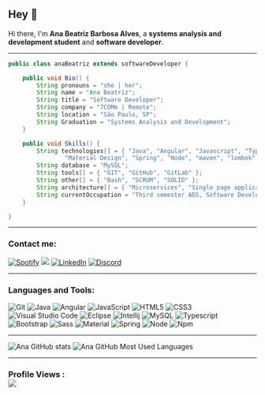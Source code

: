 ## Hey 👋

Hi there, I'm **Ana Beatriz Barbosa Alves**, a **systems analysis and development student** and **software developer**.

---

```java
public class anaBeatriz extends softwareDeveloper {

	public void Bio() {
		String pronouns = "she | her";
		String name = "Ana Beatriz";
		String title = "Software Developer";
		String company = "7COMm | Remote";
		String location = "São Paulo, SP";
		String Graduation = "Systems Analysis and Development";
	}

	public void Skills() {
		String technologies[] = { "Java", "Angular", "Javascript", "Typescript", "HTML", "CSS", "Bootstrap", "Sass", 
				"Material Design", "Spring", "Node", "maven", "lombok", "jwt", "swagger", "nvm" };
		String database = "MySQL";
		String tools[] = { "GIT", "GitHub", "GitLab" };
		String other[] = { "Bash", "SCRUM", "SOLID" };
		String architecture[] = { "Microservices", "Single page applications" };
		String currentOccupation = "Third semester ADS, Software Development Intern at 7COMm, Exploring new technologies and developing software solutions.";
	}

}
```

---

### Contact me:
[![Spotify](https://img.shields.io/badge/-SPOTIFY-81b71?style=for-the-badge&logo=spotify&logoColor=white)](https://open.spotify.com/user/e4j5pniqyb9bnrz6p9auguevd?si=WDz1msevSo-8ctr3JsxrDA) 
<a href = "mailto: ana.alves41@fatec.sp.gov.br"><img src="https://img.shields.io/badge/-Email-%23EA4335?style=for-the-badge&logo=gmail&logoColor=white"></a>
[![LinkedIn](https://img.shields.io/badge/-LINKEDIN-0077B5?style=for-the-badge&logo=linkedin&logoColor=white)](https://www.linkedin.com/in/ana-beatriz-barbosa-alves-775138197/)
[![Discord](https://img.shields.io/badge/-DISCORD-7289da?style=for-the-badge&logo=discord&logoColor=white)](https://discordapp.com/users/705530303615336520/)

---

### Languages and Tools:
![Git](https://img.shields.io/badge/Git-F05032?style=flat-square&logo=Git&logoColor=white)
![Java](https://img.shields.io/badge/Java-FF0000?style=flat-square&logo=JAVA&logoColor=white)
![Angular](https://img.shields.io/badge/Angular-FFFFFF?style=flat-square&logo=Angular&logoColor=FF0000)
![JavaScript](https://img.shields.io/badge/JavaScript-323330?style=flat-square&logo=javascript&logoColor=F7DF1E)
![HTML5](https://img.shields.io/badge/HTML5-E34F26?style=flat-square&logo=html5&logoColor=white)
![CSS3](https://img.shields.io/badge/CSS3-1572B6?style=flat-square&logo=css3&logoColor=white)
![Visual Studio Code](https://img.shields.io/badge/Visual_Studio_Code-007ACC?style=flat-square&logo=Visual-Studio-Code&logoColor=white)
![Eclipse](https://img.shields.io/badge/Eclipse-2C2255?style=flat-square&logo=Eclipse&logoColor=white)
![Intellij](https://img.shields.io/badge/Intellij-0E7CF5?style=flat-square&logo=JetBrains&logoColor=white)
![MySQL](https://img.shields.io/badge/MySQL-00758F?style=flat-square&logo=MySQL&logoColor=white)
![Typescript](https://img.shields.io/badge/Typescript-007acc?style=flat-square&logo=Typescript&logoColor=white)
![Bootstrap](https://img.shields.io/badge/Bootstrap-563d7c?style=flat-square&logo=Bootstrap&logoColor=white)
![Sass](https://img.shields.io/badge/Sass-cc6699?style=flat-square&logo=Sass&logoColor=white)
![Material](https://img.shields.io/badge/Material_Design-3d444f?style=flat-square&logo=Material-Design&logoColor=white)
![Spring](https://img.shields.io/badge/Spring-8BC34A?style=flat-square&logo=Spring&logoColor=white)
![Node](https://img.shields.io/badge/Node.js-80BD01?style=flat-square&logo=Node.js&logoColor=white)
![Npm](https://img.shields.io/badge/-npm-CB3837?style=flat-square&logo=npm)

---

![Ana GitHub stats](https://github-readme-stats.vercel.app/api?username=anabalves&show_icons=true&theme=nightowl)
![Ana GitHub Most Used Languages](https://github-readme-stats.vercel.app/api/top-langs/?username=anabalves&langs_count=8&theme=nightowl)

---

### Profile Views :<br><img src="https://profile-counter.glitch.me/anabalves/count.svg">
